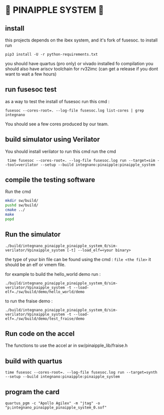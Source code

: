 # 🍍 PINAIPPLE  SYSTEM 🍍

## install

this projects depends on the ibex system, and it's fork of fusesoc.
to install run

``` pip3 install -U -r python-requirements.txt ```

you should have quartus (pro only) or vivado installed fo compilation
you should also have ariscv toolchain for rv32imc (can get a release if you dont want to wait a few hours)

## run fusesoc test

as a way to test the install of fusesoc run this cmd :

``` fusesoc --cores-root=. --log-file fusesoc.log list-cores | grep integnano ```

You should see a few cores produced by our team.

## build simulator using Verilator

You should install verilator to run this cmd
run the cmd  

``` time fusesoc --cores-root=. --log-file fusesoc.log run --target=sim --tool=verilator --setup --build integnano:pinaipple:pinaipple_system```



## compile the testing software

Run the cmd

``` bash
mkdir sw/build/ 
pushd sw/build/
cmake ../
make 
popd

```

## Run the simulator

``` ./build/integnano_pinaipple_pinaipple_system_0/sim-verilator/Vpinaipple_system [-t] --load_elf=<your binary> ```

the type of your bin file can be found using the cmd : ``` file <the file> ``` it should be an elf or vmem file.

for example to build the hello_world demo run :

``` ./build/integnano_pinaipple_pinaipple_system_0/sim-verilator/Vpinaipple_system -t --load-elf=./sw/build/demo/hello_world/demo ```

to run the fraise demo :

``` ./build/integnano_pinaipple_pinaipple_system_0/sim-verilator/Vpinaipple_system -t --load-elf=./sw/build/demo/test_fraise/demo ```

## Run code on the accel

The functions to use the accel ar in sw/pinaipple_lib/fraise.h

## build with quartus 

``` time fusesoc --cores-root=. --log-file fusesoc.log run --target=synth --setup --build integnano:pinaipple:pinaipple_system ``` 

## program the card 

``` quartus_pgm -c "Apollo Agilex" -m "jtag" -o "p;integnano_pinaipple_pinaipple_system_0.sof" ```
